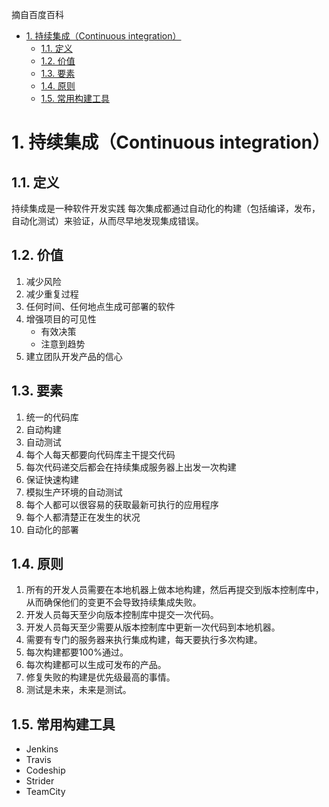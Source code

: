 摘自百度百科

<!-- TOC -->

- [1. 持续集成（Continuous integration）](#1-持续集成continuous-integration)
    - [1.1. 定义](#11-定义)
    - [1.2. 价值](#12-价值)
    - [1.3. 要素](#13-要素)
    - [1.4. 原则](#14-原则)
    - [1.5. 常用构建工具](#15-常用构建工具)

<!-- /TOC -->

# 1. 持续集成（Continuous integration）

## 1.1. 定义

持续集成是一种软件开发实践
每次集成都通过自动化的构建（包括编译，发布，自动化测试）来验证，从而尽早地发现集成错误。

## 1.2. 价值

1. 减少风险
2. 减少重复过程
3. 任何时间、任何地点生成可部署的软件
4. 增强项目的可见性
    - 有效决策
    - 注意到趋势
5. 建立团队开发产品的信心

## 1.3. 要素

1. 统一的代码库
2. 自动构建
3. 自动测试
4. 每个人每天都要向代码库主干提交代码
5. 每次代码递交后都会在持续集成服务器上出发一次构建
6. 保证快速构建
7. 模拟生产环境的自动测试
8. 每个人都可以很容易的获取最新可执行的应用程序
9. 每个人都清楚正在发生的状况
10. 自动化的部署

## 1.4. 原则

1. 所有的开发人员需要在本地机器上做本地构建，然后再提交到版本控制库中，从而确保他们的变更不会导致持续集成失败。
2. 开发人员每天至少向版本控制库中提交一次代码。
3. 开发人员每天至少需要从版本控制库中更新一次代码到本地机器。
4. 需要有专门的服务器来执行集成构建，每天要执行多次构建。
5. 每次构建都要100%通过。
6. 每次构建都可以生成可发布的产品。
7. 修复失败的构建是优先级最高的事情。
8. 测试是未来，未来是测试。

## 1.5. 常用构建工具

* Jenkins
* Travis
* Codeship
* Strider
* TeamCity